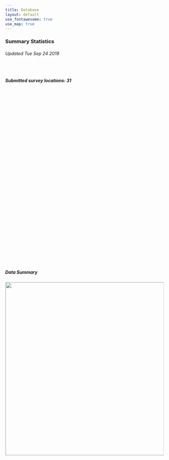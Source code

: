 ```yaml
---
title: Database
layout: default
use_fontawesome: true
use_map: true
---
```


<h3>Summary Statistics</h3>
<h6 class="italic"> Updated Tue Sep 24 2019 </h6>
</br>
<div class="row content-row"> 
  <div class="col-12 col-sm-6 image-wrapper">
      <h5 class="italic">Submitted survey locations: 31</h5>
      <div id="mapid" style="width: 550px; height: 550px; position: relative;"></div>
  </div>
  <div class="col-12 col-sm-6 image-wrapper">
    <h5 class="italic">Data Summary</h5>
    <img src="{{ site.baseurl }}/images/histograms.png" width="550" style="border:1px solid #cccccc">
  </div>
</div>
  
